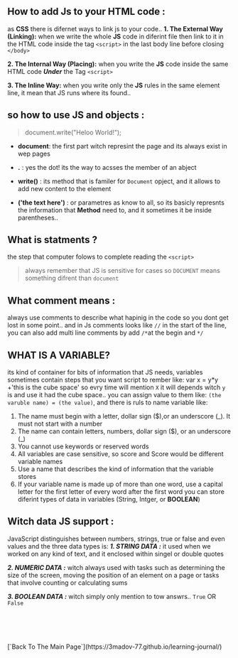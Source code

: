 ## How to add Js to your HTML code :
as **CSS** there is difernet ways to link js to your code..
**1. The External Way (Linking):**
when we write the whole **JS** code in diferint file then link to it in the HTML code inside the tag `<script>` in the last body line before closing `</body>`

**2. The Internal Way (Placing):**
when you write the **JS** code inside the same HTML code ***Under*** the Tag `<script>`

**3. The Inline Way:**
when you write only the **JS** rules in the same element line, it mean that JS runs where its found..

## so how to use JS and objects :

> document.write("Heloo World!");

- **document**: the first part witch represint the page and its always exist in wep pages

- **.** : yes the dot! its the way to acsses the member of an abject

- **write()** : its method that is familer for `Document` opject, and it allows to add new content to the element

- **('the text here')** : or parametres as know to all, so its basicly represnts the information that **Method** need to, and it sometimes it be inside parentheses..


## What is statments ?
the step that computer folows to complete reading the `<script>`

> always remember that JS is sensitive for cases so `DOCUMENT` means something difrent than `document` 

## What comment means :
always use comments to describe what hapinig in the code so you dont get lost in some point..
and in Js comments looks like `//` in the start of the line, you can also add multi line comments by add `/*`at the begin and `*/` 

## WHAT IS A VARIABLE?
its kind of container for bits of information that JS needs, variables sometimes contain steps that you want script to rember like: var x = y*y +'this is the cube space' so evry time will mention `X` it will depends witch `y` is and use it had the cube space..
you can assign value to them like: `(the varuble name) = (the value)`, and there is ruls to name variable like:
1. The name must begin with a letter, dollar sign ($),or an underscore (_). It must not start with a number
2. The name can contain letters, numbers, dollar sign ($), or an underscore (_)
3. You cannot use keywords or reserved words
4. All variables are case sensitive, so score and Score would be different variable names
5. Use a name that describes the kind of information that the variable stores
6. If your variable name is made up of more than one word, use a capital letter for the first letter of every word after the first word
you can store diferint types of data in variables (String, Intger, or **BOOLEAN**)


## Witch data JS support :
JavaScript distinguishes between numbers, strings, true or false and even values and the three data types is:
***1. STRING DATA :*** it used when we worked on any kind of text, and it enclosed within singel or double quotes

***2. NUMERIC DATA :*** witch always used with tasks such as determining the size of the screen, moving the position of an element on a page or tasks that involve counting or calculating sums

***3. BOOLEAN DATA :*** witch simply only mention to tow answrs.. `True` OR `False`

 <br/>
 <br/>
 <br/>
 <br/>
 [`Back To The Main Page`](https://3madov-77.github.io/learning-journal/)






